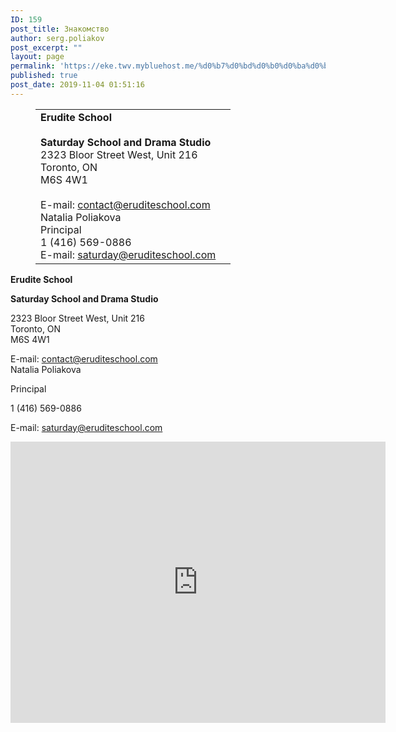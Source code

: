 ```yaml
---
ID: 159
post_title: Знакомство
author: serg.poliakov
post_excerpt: ""
layout: page
permalink: 'https://eke.twv.mybluehost.me/%d0%b7%d0%bd%d0%b0%d0%ba%d0%be%d0%bc%d1%81%d1%82%d0%b2%d0%be/'
published: true
post_date: 2019-11-04 01:51:16
---
```

<!-- wp:table -->
<figure class="wp-block-table"><table class=""><tbody><tr><td> <strong>Erudite School </strong><br><br> <strong>Saturday School and Drama Studio</strong><br> 2323 Bloor Street West, Unit 216<br>Toronto, ON<br>M6S 4W1<br> <br> E-mail: <a href="mailto:contact@eruditeschool.com?subject=">contact@eruditeschool.com</a><br>Natalia Poliakova<br> Principal<br> 1 (416) 569-0886<br> E-mail: <a href="mailto:contact@eruditeschool.com?subject=">saturday@eruditeschool.com</a> </td><td> </td></tr></tbody></table></figure>
<!-- /wp:table -->

<!-- wp:paragraph -->
<p><strong>Erudite School&nbsp;</strong><br></p>
<!-- /wp:paragraph -->

<!-- wp:paragraph -->
<p><strong>Saturday School and Drama Studio</strong></p>
<!-- /wp:paragraph -->

<!-- wp:paragraph -->
<p>2323 Bloor Street West, Unit 216<br>Toronto, ON<br>M6S 4W1</p>
<!-- /wp:paragraph -->

<!-- wp:paragraph -->
<p></p>
<!-- /wp:paragraph -->

<!-- wp:paragraph -->
<p>E-mail:&nbsp;<a href="mailto:contact@eruditeschool.com?subject=">contact@eruditeschool.com</a><br>Natalia Poliakova</p>
<!-- /wp:paragraph -->

<!-- wp:paragraph -->
<p>Principal</p>
<!-- /wp:paragraph -->

<!-- wp:paragraph -->
<p>1 (416) 569-0886</p>
<!-- /wp:paragraph -->

<!-- wp:paragraph -->
<p>E-mail:&nbsp;<a href="mailto:contact@eruditeschool.com?subject=">saturday@eruditeschool.com</a></p>
<!-- /wp:paragraph -->

<!-- wp:html -->
<iframe src="https://www.google.com/maps/embed?pb=!1m18!1m12!1m3!1d2886.9102605204916!2d-79.48218758450238!3d43.65003537912142!2m3!1f0!2f0!3f0!3m2!1i1024!2i768!4f13.1!3m3!1m2!1s0x882b37ae683e98b7%3A0xb99a971ff8e8baa9!2s2323%20Bloor%20St%20W%20%23216%2C%20Toronto%2C%20ON%20M6S%204W1!5e0!3m2!1sen!2sca!4v1572833041032!5m2!1sen!2sca" style="border:0;" allowfullscreen="" width="600" height="450" frameborder="0"></iframe>
<!-- /wp:html -->